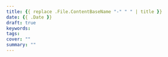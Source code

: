 ```yaml
---
title: {{ replace .File.ContentBaseName "-" " " | title }}
date: {{ .Date }}
draft: true
keywords: 
tags: 
cover: ""
summary: ""
---
```

